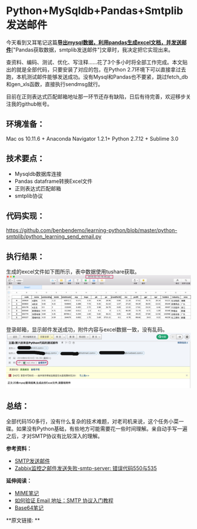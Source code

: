 Python+MySqldb+Pandas+Smtplib发送邮件
====================================

今天看到又耳笔记这篇[**导出mysql数据，利用pandas生成excel文档，并发送邮件**](http://blog.51cto.com/youerning/1708941)["Pandas获取数据，smtplib发送邮件"]文章时，我决定把它实现出来。

查资料、编码、测试、优化、写注释......花了3个多小时将全部工作完成。本文贴出的就是全部代码，只要安装了对应的包，在Python 2.7环境下可以直接拿过去跑，本机测试邮件能够发送成功。没有Mysql和Pandas也不要紧，跳过fetch_db和gen_xls函数，直接执行sendmsg就行。

目前在正则表达式匹配邮箱地址那一环节还存有缺陷，日后有待完善，欢迎移步关注我的github帐号。

环境准备：
-------
Mac os 10.11.6 + Anaconda Navigator 1.2.1+ Python 2.7.12 + Sublime 3.0

技术要点：
-------
- Mysqldb数据库连接
- Pandas dataframe转换Excel文件
- 正则表达式匹配邮箱
- smtplib协议

代码实现：
-------
https://github.com/benbendemo/learning-python/blob/master/python-smtplib/python_learning_send_email.py

执行结果：
-------
生成的excel文件如下图所示，表中数据使用tushare获取。
![allAstockinfo Table](https://github.com/benbendemo/learning-python/blob/master/python-smtplib/allAstockInfo_table.jpg)

登录邮箱，显示邮件发送成功，附件内容与excel数据一致，没有乱码。
![Email screenshot](https://github.com/benbendemo/learning-python/blob/master/python-smtplib/163_email_screen_snapchat.jpg)

总结：
----
全部代码150多行，没有什么复杂的技术难题，对老司机来说，这个任务小菜一碟。如果没有Python基础，有些地方可能需要花一些时间理解。亲自动手写一遍之后，才对SMTP协议有比较深入的理解。

**参考资料：**
- [SMTP发送邮件](https://www.liaoxuefeng.com/wiki/001374738125095c955c1e6d8bb493182103fac9270762a000/001386832745198026a685614e7462fb57dbf733cc9f3ad000)
- [Zabbix监控之邮件发送失败-smtp-server: 错误代码550与535](http://blog.51cto.com/clovemfong/1702105)

**延伸阅读：**
- [MIME笔记](http://www.ruanyifeng.com/blog/2008/06/mime.html)
- [如何验证 Email 地址：SMTP 协议入门教程](http://www.ruanyifeng.com/blog/2017/06/smtp-protocol.html)
- [Base64笔记](http://www.ruanyifeng.com/blog/2008/06/base64.html)

**原文链接: **
